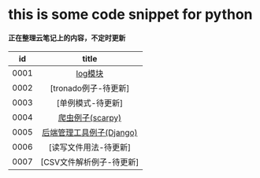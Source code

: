 # this is some code snippet for python

#### 正在整理云笔记上的内容，不定时更新

|id|title|
|:---:|:---:|
|0001|[log模块](https://github.com/lyx003288/python/blob/master/0001.log.py)|
|0002|[tronado例子-待更新]|
|0003|[单例模式-待更新]|
|0004|[爬虫例子(scarpy)](https://github.com/lyx003288/python/tree/master/0004.web_parse)|
|0005|[后端管理工具例子(Django)](https://github.com/lyx003288/python/tree/master/0005.backend_admin)|
|0006|[读写文件用法-待更新]|
|0007|[CSV文件解析例子-待更新]|

